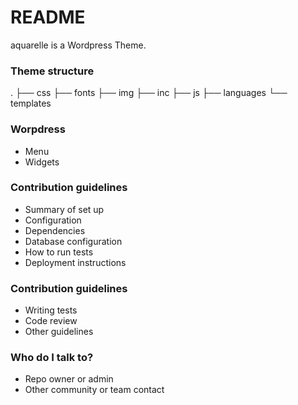 # README #

aquarelle is a Wordpress Theme. 

### Theme structure ###

.
├── css
├── fonts
├── img
├── inc
├── js
├── languages
└── templates

### Worpdress ###

* Menu
* Widgets

### Contribution guidelines ###

* Summary of set up
* Configuration
* Dependencies
* Database configuration
* How to run tests
* Deployment instructions

### Contribution guidelines ###

* Writing tests
* Code review
* Other guidelines

### Who do I talk to? ###

* Repo owner or admin
* Other community or team contact